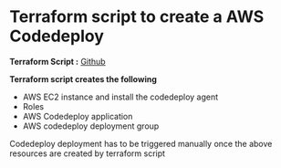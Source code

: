 # Terraform script to create a AWS Codedeploy

**Terraform Script :** [Github](https://github.com/vigneshsweekaran/terraform/tree/main/aws/08-codedeploy/hello-world)

**Terraform script creates the following**
* AWS EC2 instance and install the codedeploy agent
* Roles
* AWS Codedeploy application
* AWS codedeploy deployment group

Codedeploy deployment has to be triggered manually once the above resources are created by terraform script
